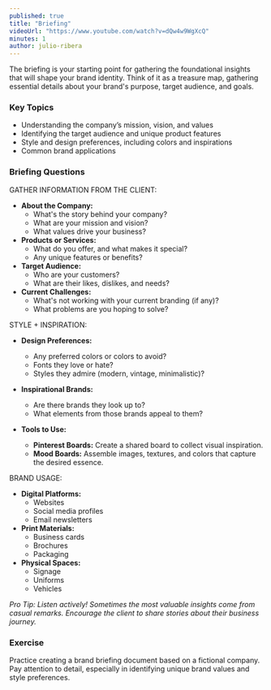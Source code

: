 ```yaml
---
published: true
title: "Briefing"
videoUrl: "https://www.youtube.com/watch?v=dQw4w9WgXcQ"
minutes: 1
author: julio-ribera
---
```


The briefing is your starting point for gathering the foundational insights that will shape your brand identity. Think of it as a treasure map, gathering essential details about your brand's purpose, target audience, and goals.

### Key Topics

- Understanding the company’s mission, vision, and values
- Identifying the target audience and unique product features
- Style and design preferences, including colors and inspirations
- Common brand applications

### Briefing Questions

GATHER INFORMATION FROM THE CLIENT:

- **About the Company:**
  - What's the story behind your company?
  - What are your mission and vision?
  - What values drive your business?
- **Products or Services:**
  - What do you offer, and what makes it special?
  - Any unique features or benefits?
- **Target Audience:**
  - Who are your customers?
  - What are their likes, dislikes, and needs?
- **Current Challenges:**
  - What's not working with your current branding (if any)?
  - What problems are you hoping to solve?

STYLE + INSPIRATION:

- **Design Preferences:**
  - Any preferred colors or colors to avoid?
  - Fonts they love or hate?
  - Styles they admire (modern, vintage, minimalistic)?
- **Inspirational Brands:**

  - Are there brands they look up to?
  - What elements from those brands appeal to them?

- **Tools to Use:**
  - **Pinterest Boards:** Create a shared board to collect visual inspiration.
  - **Mood Boards:** Assemble images, textures, and colors that capture the desired essence.

BRAND USAGE:

- **Digital Platforms:**
  - Websites
  - Social media profiles
  - Email newsletters
- **Print Materials:**
  - Business cards
  - Brochures
  - Packaging
- **Physical Spaces:**
  - Signage
  - Uniforms
  - Vehicles

_Pro Tip: Listen actively! Sometimes the most valuable insights come from casual remarks. Encourage the client to share stories about their business journey._

### Exercise

Practice creating a brand briefing document based on a fictional company. Pay attention to detail, especially in identifying unique brand values and style preferences.
